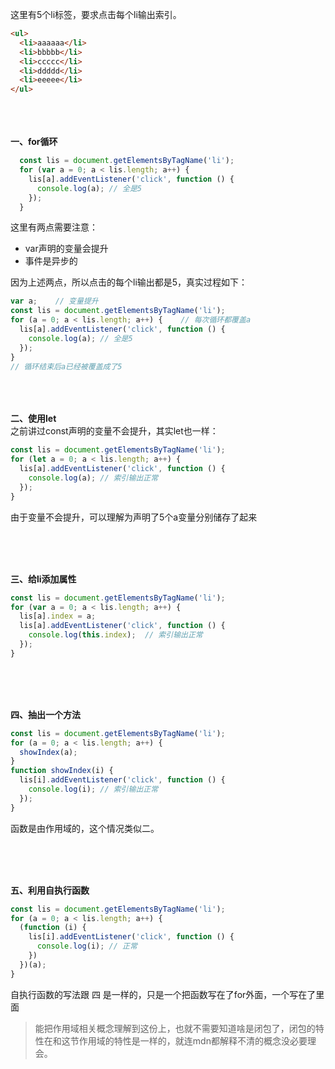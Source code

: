 这里有5个li标签，要求点击每个li输出索引。
```html
<ul>
  <li>aaaaaa</li>
  <li>bbbbb</li>
  <li>ccccc</li>
  <li>ddddd</li>
  <li>eeeee</li>
</ul>
```

<br /><br /><br />
**一、for循环**
```javascript
  const lis = document.getElementsByTagName('li');
  for (var a = 0; a < lis.length; a++) {
    lis[a].addEventListener('click', function () {
      console.log(a); // 全是5
    });
  }
```
这里有两点需要注意：
- var声明的变量会提升
- 事件是异步的

因为上述两点，所以点击的每个li输出都是5，真实过程如下：
```javascript
var a;    // 变量提升
const lis = document.getElementsByTagName('li');
for (a = 0; a < lis.length; a++) {    // 每次循环都覆盖a
  lis[a].addEventListener('click', function () {
    console.log(a); // 全是5
  });
}
// 循环结束后a已经被覆盖成了5
```

<br /><br /><br />
**二、使用let**
<br />
之前讲过const声明的变量不会提升，其实let也一样：
```javascript
const lis = document.getElementsByTagName('li');
for (let a = 0; a < lis.length; a++) {
  lis[a].addEventListener('click', function () {
    console.log(a); // 索引输出正常
  });
}
```

由于变量不会提升，可以理解为声明了5个a变量分别储存了起来


<br /><br /><br />

**三、给li添加属性**
```javascript
const lis = document.getElementsByTagName('li');
for (var a = 0; a < lis.length; a++) {
  lis[a].index = a;
  lis[a].addEventListener('click', function () {
    console.log(this.index);  // 索引输出正常
  });
}
```
<br /><br /><br />

**四、抽出一个方法**
```javascript
const lis = document.getElementsByTagName('li');
for (a = 0; a < lis.length; a++) {
  showIndex(a);
}
function showIndex(i) {
  lis[i].addEventListener('click', function () {
    console.log(i); // 索引输出正常
  });
}
```
函数是由作用域的，这个情况类似二。

<br /><br /><br />

**五、利用自执行函数**
```javascript
const lis = document.getElementsByTagName('li');
for (a = 0; a < lis.length; a++) {
  (function (i) {
    lis[i].addEventListener('click', function () {
      console.log(i); // 正常
    })
  })(a);
}
```
自执行函数的写法跟 四 是一样的，只是一个把函数写在了for外面，一个写在了里面
> 能把作用域相关概念理解到这份上，也就不需要知道啥是闭包了，闭包的特性在和这节作用域的特性是一样的，就连mdn都解释不清的概念没必要理会。